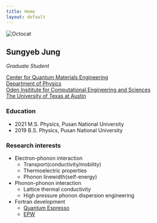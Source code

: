 ```yaml
---
title: Home
layout: default
---
```


![Octocat](https://github.githubassets.com/images/icons/emoji/octocat.png)

## **Sungyeb Jung**   
_Graduate Student_

[Center for Quantum Materials Engineering](https://cqme.oden.utexas.edu/)   
[Department of Physics](https://physics.utexas.edu/)   
[Oden Insititute for Computational Engineering and Sciences](https://oden.utexas.edu)   
[The University of Texas at Austin](https://utexas.edu)   

### Education

*   2021 M.S. Physics, Pusan National University
*   2019 B.S. Physics, Pusan National University

### Research interests

- Electron-phonon interaction
  - Transport(conductivity/mobility)
  - Thermoelectric properties
  - Phonon linewidth(self-energy)
- Phonon-phonon interaction
  - Lattice thermal conductivity
  - High pressure phonon dispersion engineering
- Fortran development
  - [Quantum Espresso](https://www.quantum-espresso.org/)
  - [EPW](https://epw-code.org/)

